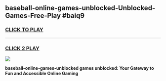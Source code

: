 
## baseball-online-games-unblocked-Unblocked-Games-Free-Play #baiq9
<h3>
<a href="https://us.freeplayer.one?title=baseball-online-games-unblocked&ref=9M">CLICK TO PLAY</a></h3>
<hr>

<h3>
<a href="https://us.freeplayer.one?title=baseball-online-games-unblocked&ref=9M">CLICK 2 PLAY</a>
  
</h3>

<a href="https://us.freeplayer.one?title=baseball-online-games-unblocked&ref=9M"><img src="https://clearcache.store/games.png"></a>


**baseball-online-games-unblocked games unblocked: Your Gateway to Fun and Accessible Online Gaming**
